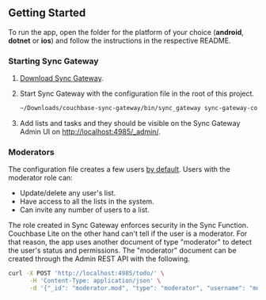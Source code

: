 ## Getting Started 

To run the app, open the folder for the platform of your choice (**android**, **dotnet** or **ios**) and follow the instructions in the respective README.

### Starting Sync Gateway

1. [Download Sync Gateway](http://www.couchbase.com/nosql-databases/downloads#couchbase-mobile).
2. Start Sync Gateway with the configuration file in the root of this project.

    ```bash
    ~/Downloads/couchbase-sync-gateway/bin/sync_gateway sync-gateway-config.json
    ```

3. Add lists and tasks and they should be visible on the Sync Gateway Admin UI on [http://localhost:4985/_admin/](http://localhost:4985/_admin/).

### Moderators

The configuration file creates a few users [by default](https://github.com/couchbaselabs/mobile-training-todo/blob/master/sync-gateway-config.json#L8-L13). Users with the moderator role can:

- Update/delete any user's list.
- Have access to all the lists in the system.
- Can invite any number of users to a list.

The role created in Sync Gateway enforces security in the Sync Function. Couchbase Lite on the other hand can't tell if the user is a moderator. For that reason, the app uses another document of type "moderator" to detect the user's status and permissions. The "moderator" document can be created through the Admin REST API with the following.

```bash
curl -X POST 'http://localhost:4985/todo/' \
      -H 'Content-Type: application/json' \
      -d '{"_id": "moderator.mod", "type": "moderator", "username": "mod"}'
```
